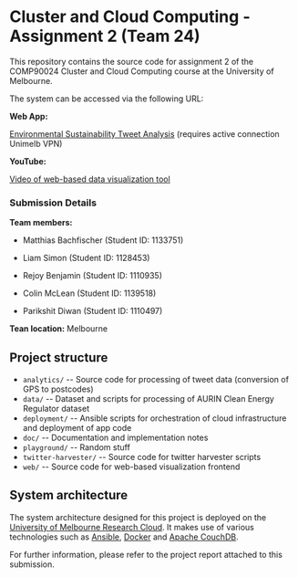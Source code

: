 # Cluster and Cloud Computing - Assignment 2 (Team 24)
This repository contains the source code for assignment 2 of the COMP90024 Cluster and Cloud Computing course at the University of Melbourne.

The system can be accessed via the following URL: 

**Web App:** 

[Environmental Sustainability Tweet Analysis](http://172.26.130.40/) (requires active connection Unimelb VPN)

**YouTube:**

[Video of web-based data visualization tool](https://youtu.be/7oCPjouVqUs)


### Submission Details

**Team members:**

- Matthias Bachfischer (Student ID: 1133751)

- Liam Simon (Student ID: 1128453)

- Rejoy Benjamin (Student ID: 1110935)

- Colin McLean (Student ID: 1139518)

- Parikshit Diwan (Student ID: 1110497)

**Tean location:** Melbourne


## Project structure

* `analytics/` -- Source code for processing of tweet data (conversion of GPS to postcodes)
* `data/` -- Dataset and scripts for processing of AURIN Clean Energy Regulator dataset
* `deployment/` -- Ansible scripts for orchestration of cloud infrastructure and deployment of app code 
* `doc/` -- Documentation and implementation notes
* `playground/` -- Random stuff
* `twitter-harvester/` -- Source code for twitter harvester scripts
* `web/` -- Source code for web-based visualization frontend

## System architecture

The system architecture designed for this project is deployed on the [University of Melbourne Research Cloud](https://dashboard.cloud.unimelb.edu.au/). It makes use of various technologies such as [Ansible](https://www.ansible.com), [Docker](https://www.docker.com) and [Apache CouchDB](https://couchdb.apache.org). 

For further information, please refer to the project report attached to this submission.
